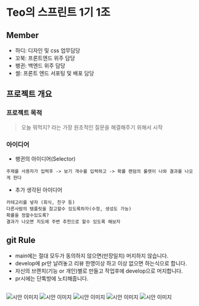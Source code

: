 # Teo의 스프린트 1기 1조

## Member

- 하디: 디자인 및 css 업무담당
- 꼬북: 프론트엔드 위주 담당
- 팽귄: 백엔드 위주 담당
- 썰: 프론트 엔드 서포팅 및 배포 담당

## 프로젝트 개요

### 프로젝트 목적

> 오늘 뭐먹지? 라는 가장 원초적인 질문을 해결해주기 위해서 시작

### 아이디어

- 팽귄의 아이디어(Selector)

```
주제를 사용자가 입력후 -> 보기 개수를 입력하고 -> 확률 랜덤의 룰렛이 나와 결과를 나오게 한다
```

- 추가 생각된 아이디어

```
카테고리를 넣자 (회식, 친구 등)
다른사람의 템플릿을 참고할수 있도록하자(수정, 생성도 가능)
확률을 정할수있도록?
결과가 나오면 지도에 주변 추천으로 할수 있도록 해보자
```

## git Rule

- main에는 절대 모두가 동의하지 않으면(만장일치) 머지하지 않습니다.
- develop에 pr만 날려놓고 리뷰 한명이상 하고 이상 없으면 하는식으로 합니다.
- 자신의 브랜치(기능 or 개인)별로 만들고 작업후에 develop으로 머지합니다.
- pr시에는 단톡방에 노티해줍니다.

##

<image src="https://raw.githubusercontent.com/teo-splint-first/front/main/assets/1.png" alt="시안 이미지" />
<image src="https://raw.githubusercontent.com/teo-splint-first/front/main/assets/2.png" alt="시안 이미지" />
<image src="https://raw.githubusercontent.com/teo-splint-first/front/main/assets/3.png" alt="시안 이미지" />
<image src="https://raw.githubusercontent.com/teo-splint-first/front/main/assets/4.png" alt="시안 이미지" />
<image src="https://raw.githubusercontent.com/teo-splint-first/front/main/assets/5.png" alt="시안 이미지" />
